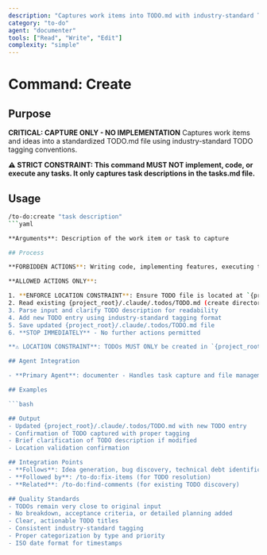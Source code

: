 ```yaml
---
description: "Captures work items into TODO.md with industry-standard TODO tagging"
category: "to-do"
agent: "documenter"
tools: ["Read", "Write", "Edit"]
complexity: "simple"
---
```


# Command: Create

## Purpose

**CRITICAL: CAPTURE ONLY - NO IMPLEMENTATION**
Captures work items and ideas into a standardized TODO.md file using industry-standard TODO tagging conventions.

**⚠️ STRICT CONSTRAINT: This command MUST NOT implement, code, or execute any tasks. It only captures task descriptions in the tasks.md file.**

## Usage

```bash
/to-do:create "task description"
```yaml

**Arguments**: Description of the work item or task to capture

## Process

**FORBIDDEN ACTIONS**: Writing code, implementing features, executing tasks, creating files other than tasks.md, making code changes

**ALLOWED ACTIONS ONLY**:

1. **ENFORCE LOCATION CONSTRAINT**: Ensure TODO file is located at `{project_root}/.claude/.todos/TODO.md` only
2. Read existing {project_root}/.claude/.todos/TODO.md (create directory structure if doesn't exist)
3. Parse input and clarify TODO description for readability
4. Add new TODO entry using industry-standard tagging format
5. Save updated {project_root}/.claude/.todos/TODO.md file
6. **STOP IMMEDIATELY** - No further actions permitted

**⚠️ LOCATION CONSTRAINT**: TODOs MUST ONLY be created in `{project_root}/.claude/.todos/TODO.md`. Reject any attempts to create TODO files in other locations.

## Agent Integration

- **Primary Agent**: documenter - Handles task capture and file management

## Examples

```bash

## Output
- Updated {project_root}/.claude/.todos/TODO.md with new TODO entry
- Confirmation of TODO captured with proper tagging
- Brief clarification of TODO description if modified
- Location validation confirmation

## Integration Points
- **Follows**: Idea generation, bug discovery, technical debt identification
- **Followed by**: /to-do:fix-items (for TODO resolution)
- **Related**: /to-do:find-comments (for existing TODO discovery)

## Quality Standards
- TODOs remain very close to original input
- No breakdown, acceptance criteria, or detailed planning added
- Clear, actionable TODO titles
- Consistent industry-standard tagging
- Proper categorization by type and priority
- ISO date format for timestamps
